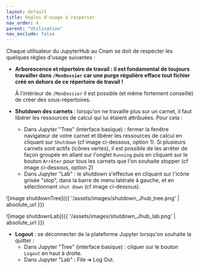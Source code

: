 ```yaml
---
layout: default
title: Règles d'usage à respecter
nav_order: 4
parent: "Utilisation"
nav_exclude: false
---
```


Chaque utilisateur du JupyterHub au Cnam se doit de respecter les quelques règles d'usage suivantes :

* **Arborescence et répertoire de travail : il est fondamental de toujours travailler dans `/MonDossier` car une purge régulière efface tout fichier créé en dehors de ce répertoire de travail !**

	À l'intérieur de `/MonDossier` il est possible (et même fortement conseillé) de créer des sous-répertoires. 

* **Shutdown des carnets** : lorsqu'on ne travaille plus sur un carnet, il faut libérer les ressources de calcul qui lui étaient attribuées. Pour cela :
	* Dans Jupyter "Tree" (interface basique) : fermer la fenêtre navigateur de votre carnet et libérer les ressources de calcul en cliquant sur `Shutdown` (cf image ci-dessous, option 1). Si plusieurs carnets sont actifs (icônes vertes), il est possible de les arrêter de façon groupée en allant sur l'onglet `Running` puis en cliquant sur le bouton `Arrêter` pour tous les carnets que l'on souhaite stopper (cf image ci-dessous, option 2)
	* Dans Jupyter "Lab" : le shutdown s'effectue en cliquant sur l'icône grisée "stop", dans la barre de menu latérale à gauche, et en sélectionnant `shut down` (cf image ci-dessous).

![image shutdownTree]({{ '/assets/images/shutdown_Jhub_tree.png' | absolute_url }})

![image shutdownLab]({{ '/assets/images/shutdown_Jhub_lab.png' | absolute_url }})

* **Logout** : se déconnecter de la plateforme Jupyter lorsqu'on souhaite la quitter :
	* Dans Jupyter "Tree" (interface basique) : cliquer sur le bouton `Logout` en haut à droite.
	* Dans Jupyter "Lab" : File ➔ Log Out.
